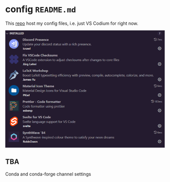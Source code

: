 # config `README.md`

This [repo](https://github.com/Yukino-Ai/config) host my config files, i.e. just VS Codium for right now.

![extensions.png](VS-Codium/extensions.png)

## TBA

Conda and conda-forge channel settings
